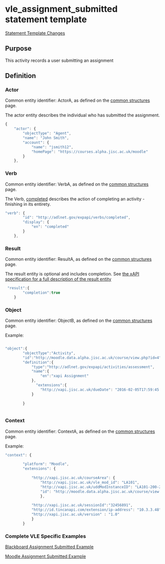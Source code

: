 # vle_assignment_submitted statement template

[Statement Template Changes](/version_changes.md#assignment-submitted)

## Purpose
This activity records a user submitting an assignment
## Definition

### Actor
Common entity identifier:  ActorA, as defined on the [common structures](/common_structures.md#actora) page.

The actor entity describes the individual who has submitted the assignment.

``` Javascript
{
    "actor": {
        "objectType": "Agent",
        "name": "John Smith",
        "account": {
            "name": "jsmith12",
            "homePage": "https://courses.alpha.jisc.ac.uk/moodle"
        }
    },
```

### Verb
Common entity identifier: VerbA, as defined on the [common structures](/common_structures.md#verba) page.

The Verb, [completed](/vocabulary.md#verbs) describes the action of completing an activity - finishing in its entirety.

``` javascript
"verb": {
        "id": "http://adlnet.gov/expapi/verbs/completed",
        "display": {
            "en": "completed"
        }
    },
``` 

### Result
Common entity identifier: ResultA, as defined on the [common structures](/common_structures.md#resulta) page.


The result entity is optional and includes completion. See [the xAPI specification for a full description of the result entity](https://github.com/adlnet/xAPI-Spec/blob/master/xAPI-Data.md#result)

``` javascript
 "result":{
        "completion":true
    }
```

### Object
Common entity identifier: ObjectB, as defined on the [common structures](/common_structures.md#objectb) page.


Example:

``` javascript

"object":{
		"objectType":"Activity",
		"id":"http://moodle.data.alpha.jisc.ac.uk/course/view.php?id=4",
		"definition":{
			"type":"http://adlnet.gov/expapi/activities/assessment",
			"name":{
				"en":"xapi Assignment"
			},
		  	  "extensions":{
				"http://xapi.jisc.ac.uk/dueDate": "2016-02-05T17:59:45.000Z"
			}
			
		}
		
```


### Context
Common entity identifier: ContextA, as defined on the [common structures](/common_structures.md#contexta) page.

Example:

``` javascript
"context": {
	        
        "platform": "Moodle",
        "extensions": {
		
      		"http://xapi.jisc.ac.uk/courseArea": {
      		 	"http://xapi.jisc.ac.uk/vle_mod_id": "LA101",
				"http://xapi.jisc.ac.uk/uddModInstanceID": "LA101-200-2016S1-0",
                "id": "http://moodle.data.alpha.jisc.ac.uk/course/view.php?id=4"
				},
			
			"http://xapi.jisc.ac.uk/sessionId":"32456891",
         	"http://id.tincanapi.com/extension/ip-address": "10.3.3.48",
			"http://xapi.jisc.ac.uk/version" : "1.0"
			}
		}
```




### Complete VLE Specific Examples
[Blackboard Assignment Submitted Example](/vle/blackboard/assignment_submitted.json)

[Moodle Assignment Submitted Example](/vle/moodle/assignment_submitted.json)
